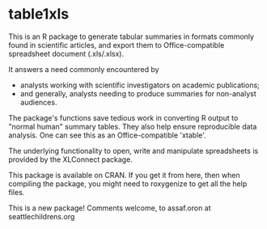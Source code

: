 table1xls
=========

This is an R package to generate tabular summaries in formats commonly found in scientific articles, and export them to Office-compatible spreadsheet document (.xls/.xlsx).

It answers a need commonly encountered by 

- analysts working with scientific investigators on academic publications;
- and generally, analysts needing to produce summaries for non-analyst audiences.

The package's functions save tedious work in converting R output to "normal human" summary tables. They also help ensure reproducible data analysis. One can see this as an Office-compatible 'xtable'.

The underlying functionality to open, write and manipulate spreadsheets is provided by the XLConnect package.

This package is available on CRAN. If you get it from here, then when compiling the package, you might need to roxygenize to get all the help files.

This is a new package! Comments welcome, to assaf.oron at seattlechildrens.org



